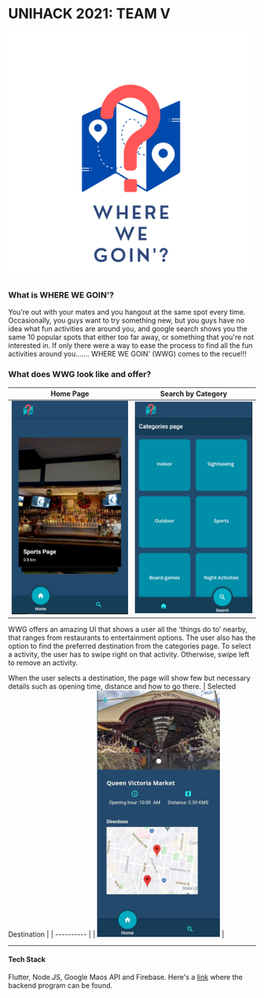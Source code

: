 # UNIHACK 2021: TEAM V

<img src="img/logo.png" width="500">


### What is WHERE WE  GOIN'?

You're out with your mates and you hangout at the same spot every time. Occasionally, you guys want to try something new, but you guys have no idea what fun activities are around you, and google search shows you the same 10 popular spots that either too far away, or something that you're not interested in. If only there were a way to ease the process to find all the fun activities around you.......
WHERE WE GOIN' (WWG) comes to the recue!!!

### What does WWG look like and offer?
| Home Page| Search by Category|
| ---------------------------------------------------------------------- | ------------------------------------------------------------------ |
| <img src="img/homepage.jpg" alt="WWG" width="250"> | <img src="img/SeachDashboard.jpg" alt="WWG" width="250"> |

WWG offers an amazing UI that shows a user all the 'things do to' nearby, that ranges from restaurants to entertainment options. The user also has the option to find the preferred destination from the categories page. To select a activity, the user has to swipe right on that activity. Otherwise, swipe left to remove an activity.

When the user selects a destination, the page will show few but necessary details such as opening time, distance and how to go there.
| Selected Destination |
| ----------  |
| <img src="img/activity.jpg" alt="WWG" width="250"> |

-----


#### Tech Stack
Flutter, Node.JS, Google Maos API and Firebase. Here's a  [link](https://github.com/xlelx/unihack2021-team-v) where the backend program can be found.
